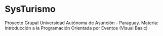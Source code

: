 # SysTurismo
Proyecto Grupal Universidad Autónoma de Asunción - Paraguay. Materia: Introducción a la Programación Orientada por Eventos (Visual Basic)
